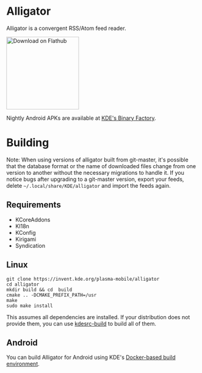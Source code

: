 # Alligator

Alligator is a convergent RSS/Atom feed reader.

<a href='https://flathub.org/apps/details/org.kde.alligator'><img width='190px' alt='Download on Flathub' src='https://flathub.org/assets/badges/flathub-badge-i-en.png'/></a>

Nightly Android APKs are available at [KDE's Binary Factory](https://binary-factory.kde.org/view/Android/job/Alligator_android/).

# Building

Note: When using versions of alligator built from git-master, it's possible that the database format or the name of downloaded files change from one version to another without the necessary migrations to handle it. If you notice bugs after upgrading to a git-master version, export your feeds, delete `~/.local/share/KDE/alligator` and import the feeds again.

## Requirements
 - KCoreAddons
 - KI18n
 - KConfig
 - Kirigami
 - Syndication

## Linux

```
git clone https://invent.kde.org/plasma-mobile/alligator
cd alligator
mkdir build && cd  build
cmake .. -DCMAKE_PREFIX_PATH=/usr
make
sudo make install
```

This assumes all dependencies are installed. If your distribution does not provide
them, you can use [kdesrc-build](https://kdesrc-build.kde.org/) to build all of them.

## Android

You can build Alligator for Android using KDE's [Docker-based build environment](https://community.kde.org/Android/Environment_via_Container).

